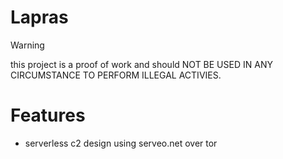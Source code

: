 # Lapras

> [!WARNING]
> this project is a proof of work and should NOT BE USED IN ANY CIRCUMSTANCE TO PERFORM ILLEGAL ACTIVIES.

# Features
- serverless c2 design using serveo.net over tor


